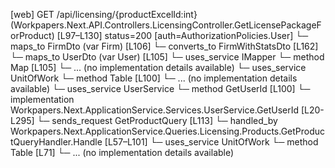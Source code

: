 [web] GET /api/licensing/{productExcelId:int}  (Workpapers.Next.API.Controllers.LicensingController.GetLicensePackageForProduct)  [L97–L130] status=200 [auth=AuthorizationPolicies.User]
  └─ maps_to FirmDto (var Firm) [L106]
    └─ converts_to FirmWithStatsDto [L162]
  └─ maps_to UserDto (var User) [L105]
  └─ uses_service IMapper
    └─ method Map [L105]
      └─ ... (no implementation details available)
  └─ uses_service UnitOfWork
    └─ method Table [L100]
      └─ ... (no implementation details available)
  └─ uses_service UserService
    └─ method GetUserId [L100]
      └─ implementation Workpapers.Next.ApplicationService.Services.UserService.GetUserId [L20-L295]
  └─ sends_request GetProductQuery [L113]
    └─ handled_by Workpapers.Next.ApplicationService.Queries.Licensing.Products.GetProductQueryHandler.Handle [L57–L101]
      └─ uses_service UnitOfWork
        └─ method Table [L71]
          └─ ... (no implementation details available)

